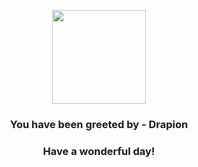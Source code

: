 <p align="center">
    <img src="https://raw.githubusercontent.com/PokeAPI/sprites/master/sprites/pokemon/452.png" width="150" height="150">
</p>
<h3 align="center">You have been greeted by - <b>Drapion</b></h3>
<h3 align="center">Have a wonderful day!</h3>
